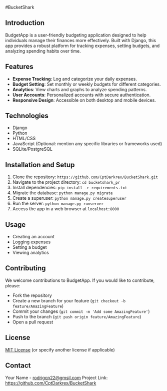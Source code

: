 #BucketShark

## Introduction
BudgetApp is a user-friendly budgeting application designed to help individuals manage their finances more effectively. Built with Django, this app provides a robust platform for tracking expenses, setting budgets, and analyzing spending habits over time.

## Features
- **Expense Tracking**: Log and categorize your daily expenses.
- **Budget Setting**: Set monthly or weekly budgets for different categories.
- **Analytics**: View charts and graphs to analyze spending patterns.
- **User Accounts**: Personalized accounts with secure authentication.
- **Responsive Design**: Accessible on both desktop and mobile devices.

## Technologies
- Django
- Python
- HTML/CSS
- JavaScript (Optional: mention any specific libraries or frameworks used)
- SQLite/PostgreSQL

## Installation and Setup
1. Clone the repository: `https://github.com/CptDarkrex/BucketShark.git`
2. Navigate to the project directory: `cd bucketshark_pr`
3. Install dependencies: `pip install -r requirements.txt`
4. Migrate the database: `python manage.py migrate`
5. Create a superuser: `python manage.py createsuperuser`
6. Run the server: `python manage.py runserver`
7. Access the app in a web browser at `localhost:8000`

## Usage
- Creating an account
- Logging expenses
- Setting a budget
- Viewing analytics

## Contributing
We welcome contributions to BudgetApp. If you would like to contribute, please:
- Fork the repository
- Create a new branch for your feature (`git checkout -b feature/AmazingFeature`)
- Commit your changes (`git commit -m 'Add some AmazingFeature'`)
- Push to the branch (`git push origin feature/AmazingFeature`)
- Open a pull request

## License
[MIT License](LICENSE.txt) (or specify another license if applicable)

## Contact
Your Name - rodrigcp22@gmsil.com
Project Link: https://github.com/CptDarkrex/BucketShark

